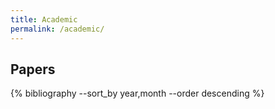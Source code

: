 ```yaml
---
title: Academic
permalink: /academic/
---
```


## Papers

{% bibliography --sort_by year,month --order descending %}
